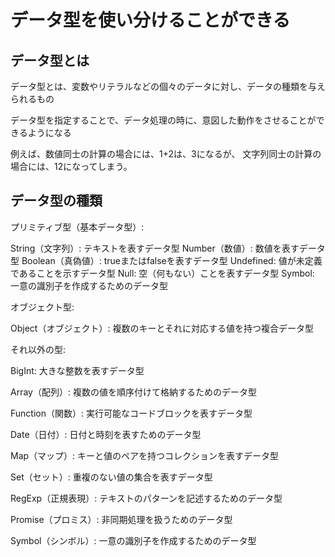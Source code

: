 

# データ型を使い分けることができる



## データ型とは

データ型とは、変数やリテラルなどの個々のデータに対し、データの種類を与えられるもの

データ型を指定することで、データ処理の時に、意図した動作をさせることができるようになる

例えば、数値同士の計算の場合には、1+2は、3になるが、
文字列同士の計算の場合には、12になってしまう。




## データ型の種類

プリミティブ型（基本データ型）:

String（文字列）: テキストを表すデータ型
Number（数値）: 数値を表すデータ型
Boolean（真偽値）: trueまたはfalseを表すデータ型
Undefined: 値が未定義であることを示すデータ型
Null: 空（何もない）ことを表すデータ型
Symbol: 一意の識別子を作成するためのデータ型


オブジェクト型:

Object（オブジェクト）: 複数のキーとそれに対応する値を持つ複合データ型

それ以外の型:

BigInt: 大きな整数を表すデータ型

Array（配列）: 複数の値を順序付けて格納するためのデータ型

Function（関数）: 実行可能なコードブロックを表すデータ型

Date（日付）: 日付と時刻を表すためのデータ型

Map（マップ）: キーと値のペアを持つコレクションを表すデータ型

Set（セット）: 重複のない値の集合を表すデータ型

RegExp（正規表現）: テキストのパターンを記述するためのデータ型

Promise（プロミス）: 非同期処理を扱うためのデータ型

Symbol（シンボル）: 一意の識別子を作成するためのデータ型
